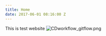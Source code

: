 ```yaml
---
title: Home
date: 2017-06-01 08:16:00 Z
---
```


This is test website ![CDworkflow_gitflow.png](/uploads/CDworkflow_gitflow.png)